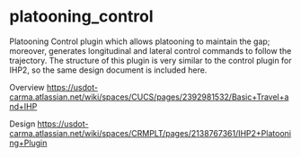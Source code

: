 # platooning_control

Platooning Control plugin which allows platooning to maintain the gap; moreover, generates longitudinal and lateral control commands to follow the trajectory. The structure of this plugin is very similar to the control plugin for IHP2, so the same design document is included here.

Overview
https://usdot-carma.atlassian.net/wiki/spaces/CUCS/pages/2392981532/Basic+Travel+and+IHP

Design
https://usdot-carma.atlassian.net/wiki/spaces/CRMPLT/pages/2138767361/IHP2+Platooning+Plugin
